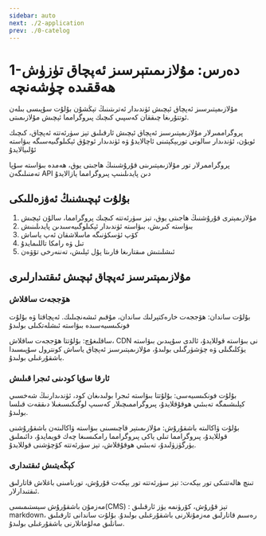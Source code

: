```yaml
---
sidebar: auto
next: ./2-application
prev: ./0-catelog
---
```




# 1-دەرس:  مۇلازىمىتېرسىز ئەپچاق تۈزۈش ھەققىدە چۈشەنچە

مۇلازىمېتىرسىز ئەپچاق ئېچىش ئۈندىدار ئەترىتىنىڭ تېڭشۇن بۇلۇت سۇپىسى بىلەن ئوتتۇرىغا چىققان كەسپىي كىچىك پىروگرامما ئېچىش مۇلازىمىتى.

پروگراممىرلار مۇلازىمېتىرسىز ئەپچاق ئېچىش ئارقىلىق تېز سۈرئەتتە ئەپچاق، كىچىك ئويۇن، ئۈندىدار سالونى توربېكېتىنى ئاچالايدۇ ۋە ئۈندىدار ئوچۇق ئېكىلوگىيەسىگە بىۋاستە ئۇلىيالايدۇ

پروگراممرلار تور مۇلازىمېتىرىنى قۇرۇشىنىڭ ھاجىتى يوق، ھەمدە بىۋاستە سۇپا تەمنىلىگەن API دىن پايدىلىنىپ پىروگرامما يازالايدۇ



## بۇلۇت ئېچىشنىڭ ئەۋزەللىكى



1. مۇلازىمېترى قۇرۇشنىڭ ھاجىتى يوق، تېز سۈرئەتتە كىچىك پروگرامما، سالۇن ئېچىش
2. بىۋاستە كىرىش، بىۋاستە ئۈندىدار ئېكىلوگىيەسىدىن پايدىلىنىش
3. كۆپ ئۈسكۈنىگە ماسلاشقان ئەپ ياساش
4. تىل ۋە رامكا تاللىمايدۇ
5. ئىشلىتىش مىقتارىغا قارىتا پۇل ئېلىش، تەننەرخى تۆۋەن



## مۇلازىمېتىرسىز ئەپچاق ئېچىش ئىقتىدارلىرى



### ھۆججەت ساقلاش

بۇلۇت ساندان: ھۆججەت خارەكتېرلىك ساندان، مۇقىم ئىشەنچىلىك. ئەپچاقتا ۋە بۇلۇت فونكىسىيەسىدە بىۋاستە ئىشلەتكىلى بولىدۇ

ساقلىغۇچ: بۇلۇتتا ھۆججەت ساقلاش، CDN نى بىۋاستە قوللايدۇ، ئالدى سۇپىدىن بىۋاستە يۈكلىگىلى ۋە چۈشۈرگىلى بولىدۇ، مۇلازىمېتىرسىز ئەپچاق ياساش كونترول سۇپىسىدا باشقۇرغىلى بولىدۇ.

### ئارقا سۇپا كودىنى ئىجرا قىلىش

بۇلۇت فونكىسىيەسى: بۇلۇتتا بىۋاستە ئىجرا بولىدىغان كود، ئۈندىدارنىڭ شەخسىي كېلىشىمگە تەبىئىي ھوقۇقلايدۇ، پىروگراممىچىلار كەسىپ لوگىكىسىغىلا دىققەت قىلسا بولىدۇ.

بۇلۇت ۋاكالىتە باشقۇرۇش: مۇلازىمىتېر قاچىسىنى بىۋاستە ۋاكالىتەن باشقۇرۇشنى قوللايدۇ، پىروگرامما تىلى ياكى پىروگرامما رامكىسىغا چەك قويمايدۇ، دائىملىق يۈرگۈزۈلىدۇ، تەبىئىي ھوقۇقلاش، تېز سۈرئەتتە كۆچۈشنى قوللايدۇ.

### كېڭەيتىش ئىقتىدارى

تىنچ ھالەتتىكى تور بېكەت: تېز سۈرئەتتە تور بېكەت قۇرۇش، تورنامىنى باغلاش قاتارلىق ئىقتىدارلار.

مەزمۇن باشقۇرۇش سېستىمىسى(CMS) : تېز قۇرۇش، كۆرۈنمە يۈز ئارقىلىق markdown، رەسىم قاتارلىق مەزمۇنلارنى باشقۇرغىلى بولىدۇ. بۇلۇت ساندانى ئارقىلىق سانلىق مەلۇماتلارنى باشقۇرغىلى بولىدۇ.

